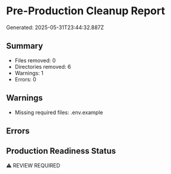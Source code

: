 # Pre-Production Cleanup Report

Generated: 2025-05-31T23:44:32.887Z

## Summary
- Files removed: 0
- Directories removed: 6
- Warnings: 1
- Errors: 0

## Warnings
- Missing required files: .env.example

## Errors


## Production Readiness Status
⚠️ REVIEW REQUIRED
